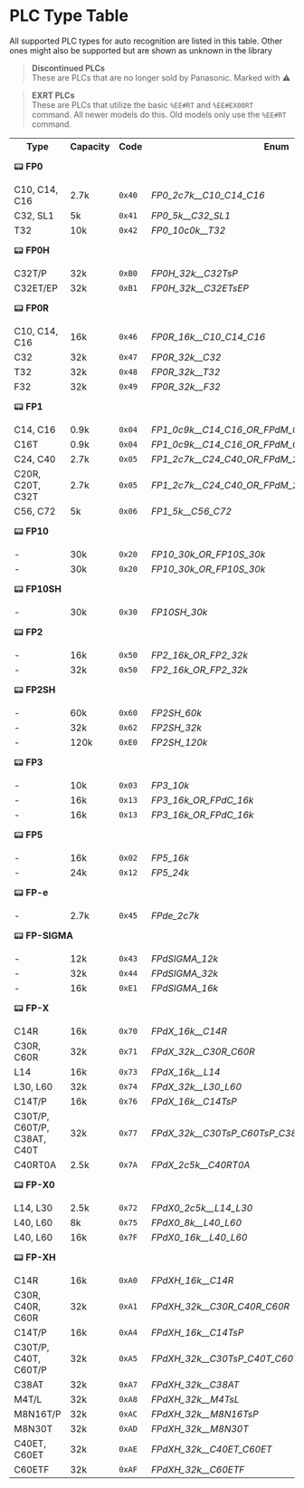 # PLC Type Table
All supported PLC types for auto recognition are listed in this table. Other ones might also be supported but are shown as unknown in the library
> <b>Discontinued PLCs</b><br>
> These are PLCs that are no longer sold by Panasonic. Marked with ⚠️

> <b>EXRT PLCs</b><br>
> These are PLCs that utilize the basic `%EE#RT` and `%EE#EX00RT` command. All newer models do this. Old models only use the `%EE#RT` command.

<table>
<tr>
<th>Type</th>
<th>Capacity</th>
<th>Code</th>
<th>Enum</th>
<th>DCNT</th>
<th>EXRT</th>
<th>Tested</th>
</tr>
<tr>
<td colspan="7" height=50>📟 <b>FP0</b> </td>
</tr>
<tr>
<td> C10, C14, C16 </td>
<td> 2.7k </td>
<td><code>0x40</code></td>
<td><i>FP0_2c7k__C10_C14_C16</i></td>
<td align=center>⚠️</td>
<td align=center> ❌ </td>
<td align=center> ❌ </td>
</tr>
<tr>
<td> C32, SL1 </td>
<td> 5k </td>
<td><code>0x41</code></td>
<td><i>FP0_5k__C32_SL1</i></td>
<td align=center>⚠️</td>
<td align=center> ❌ </td>
<td align=center> ❌ </td>
</tr>
<tr>
<td> T32 </td>
<td> 10k </td>
<td><code>0x42</code></td>
<td><i>FP0_10c0k__T32</i></td>
<td align=center>⚠️</td>
<td align=center> ❌ </td>
<td align=center> ❌ </td>
</tr>
<tr>
<td colspan="7" height=50>📟 <b>FP0H</b> </td>
</tr>
<tr>
<td> C32T/P </td>
<td> 32k </td>
<td><code>0xB0</code></td>
<td colspan="2"><i>FP0H_32k__C32TsP</i></td>
<td align=center> ✅ </td>
<td align=center> ❌ </td>
</tr>
<tr>
<td> C32ET/EP </td>
<td> 32k </td>
<td><code>0xB1</code></td>
<td colspan="2"><i>FP0H_32k__C32ETsEP</i></td>
<td align=center> ✅ </td>
<td align=center> ❌ </td>
</tr>
<tr>
<td colspan="7" height=50>📟 <b>FP0R</b> </td>
</tr>
<tr>
<td> C10, C14, C16 </td>
<td> 16k </td>
<td><code>0x46</code></td>
<td colspan="2"><i>FP0R_16k__C10_C14_C16</i></td>
<td align=center> ✅ </td>
<td align=center> ❌ </td>
</tr>
<tr>
<td> C32 </td>
<td> 32k </td>
<td><code>0x47</code></td>
<td colspan="2"><i>FP0R_32k__C32</i></td>
<td align=center> ✅ </td>
<td align=center> ❌ </td>
</tr>
<tr>
<td> T32 </td>
<td> 32k </td>
<td><code>0x48</code></td>
<td colspan="2"><i>FP0R_32k__T32</i></td>
<td align=center> ✅ </td>
<td align=center> ❌ </td>
</tr>
<tr>
<td> F32 </td>
<td> 32k </td>
<td><code>0x49</code></td>
<td colspan="2"><i>FP0R_32k__F32</i></td>
<td align=center> ✅ </td>
<td align=center> ❌ </td>
</tr>
<tr>
<td colspan="7" height=50>📟 <b>FP1</b> </td>
</tr>
<tr>
<td> C14, C16 </td>
<td> 0.9k </td>
<td><code>0x04</code></td>
<td><i>FP1_0c9k__C14_C16_OR_FPdM_0c9k__C16T</i></td>
<td align=center>⚠️</td>
<td align=center> ❌ </td>
<td align=center> ❌ </td>
</tr>
<tr>
<td> C16T </td>
<td> 0.9k </td>
<td><code>0x04</code></td>
<td><i>FP1_0c9k__C14_C16_OR_FPdM_0c9k__C16T</i></td>
<td align=center>⚠️</td>
<td align=center> ❌ </td>
<td align=center> ❌ </td>
</tr>
<tr>
<td> C24, C40 </td>
<td> 2.7k </td>
<td><code>0x05</code></td>
<td><i>FP1_2c7k__C24_C40_OR_FPdM_2c7k__C20R_C20T_C32T</i></td>
<td align=center>⚠️</td>
<td align=center> ❌ </td>
<td align=center> ❌ </td>
</tr>
<tr>
<td> C20R, C20T, C32T </td>
<td> 2.7k </td>
<td><code>0x05</code></td>
<td><i>FP1_2c7k__C24_C40_OR_FPdM_2c7k__C20R_C20T_C32T</i></td>
<td align=center>⚠️</td>
<td align=center> ❌ </td>
<td align=center> ❌ </td>
</tr>
<tr>
<td> C56, C72 </td>
<td> 5k </td>
<td><code>0x06</code></td>
<td><i>FP1_5k__C56_C72</i></td>
<td align=center>⚠️</td>
<td align=center> ❌ </td>
<td align=center> ❌ </td>
</tr>
<tr>
<td colspan="7" height=50>📟 <b>FP10</b> </td>
</tr>
<tr>
<td> - </td>
<td> 30k </td>
<td><code>0x20</code></td>
<td><i>FP10_30k_OR_FP10S_30k</i></td>
<td align=center>⚠️</td>
<td align=center> ❌ </td>
<td align=center> ❌ </td>
</tr>
<tr>
<td> - </td>
<td> 30k </td>
<td><code>0x20</code></td>
<td><i>FP10_30k_OR_FP10S_30k</i></td>
<td align=center>⚠️</td>
<td align=center> ❌ </td>
<td align=center> ❌ </td>
</tr>
<tr>
<td colspan="7" height=50>📟 <b>FP10SH</b> </td>
</tr>
<tr>
<td> - </td>
<td> 30k </td>
<td><code>0x30</code></td>
<td><i>FP10SH_30k</i></td>
<td align=center>⚠️</td>
<td align=center> ❌ </td>
<td align=center> ❌ </td>
</tr>
<tr>
<td colspan="7" height=50>📟 <b>FP2</b> </td>
</tr>
<tr>
<td> - </td>
<td> 16k </td>
<td><code>0x50</code></td>
<td><i>FP2_16k_OR_FP2_32k</i></td>
<td align=center>⚠️</td>
<td align=center> ❌ </td>
<td align=center> ❌ </td>
</tr>
<tr>
<td> - </td>
<td> 32k </td>
<td><code>0x50</code></td>
<td><i>FP2_16k_OR_FP2_32k</i></td>
<td align=center>⚠️</td>
<td align=center> ❌ </td>
<td align=center> ❌ </td>
</tr>
<tr>
<td colspan="7" height=50>📟 <b>FP2SH</b> </td>
</tr>
<tr>
<td> - </td>
<td> 60k </td>
<td><code>0x60</code></td>
<td><i>FP2SH_60k</i></td>
<td align=center>⚠️</td>
<td align=center> ✅ </td>
<td align=center> ❌ </td>
</tr>
<tr>
<td> - </td>
<td> 32k </td>
<td><code>0x62</code></td>
<td><i>FP2SH_32k</i></td>
<td align=center>⚠️</td>
<td align=center> ✅ </td>
<td align=center> ❌ </td>
</tr>
<tr>
<td> - </td>
<td> 120k </td>
<td><code>0xE0</code></td>
<td><i>FP2SH_120k</i></td>
<td align=center>⚠️</td>
<td align=center> ✅ </td>
<td align=center> ❌ </td>
</tr>
<tr>
<td colspan="7" height=50>📟 <b>FP3</b> </td>
</tr>
<tr>
<td> - </td>
<td> 10k </td>
<td><code>0x03</code></td>
<td><i>FP3_10k</i></td>
<td align=center>⚠️</td>
<td align=center> ❌ </td>
<td align=center> ❌ </td>
</tr>
<tr>
<td> - </td>
<td> 16k </td>
<td><code>0x13</code></td>
<td><i>FP3_16k_OR_FPdC_16k</i></td>
<td align=center>⚠️</td>
<td align=center> ❌ </td>
<td align=center> ❌ </td>
</tr>
<tr>
<td> - </td>
<td> 16k </td>
<td><code>0x13</code></td>
<td><i>FP3_16k_OR_FPdC_16k</i></td>
<td align=center>⚠️</td>
<td align=center> ❌ </td>
<td align=center> ❌ </td>
</tr>
<tr>
<td colspan="7" height=50>📟 <b>FP5</b> </td>
</tr>
<tr>
<td> - </td>
<td> 16k </td>
<td><code>0x02</code></td>
<td><i>FP5_16k</i></td>
<td align=center>⚠️</td>
<td align=center> ❌ </td>
<td align=center> ❌ </td>
</tr>
<tr>
<td> - </td>
<td> 24k </td>
<td><code>0x12</code></td>
<td><i>FP5_24k</i></td>
<td align=center>⚠️</td>
<td align=center> ❌ </td>
<td align=center> ❌ </td>
</tr>
<tr>
<td colspan="7" height=50>📟 <b>FP-e</b> </td>
</tr>
<tr>
<td> - </td>
<td> 2.7k </td>
<td><code>0x45</code></td>
<td><i>FPde_2c7k</i></td>
<td align=center>⚠️</td>
<td align=center> ✅ </td>
<td align=center> ❌ </td>
</tr>
<tr>
<td colspan="7" height=50>📟 <b>FP-SIGMA</b> </td>
</tr>
<tr>
<td> - </td>
<td> 12k </td>
<td><code>0x43</code></td>
<td><i>FPdSIGMA_12k</i></td>
<td align=center>⚠️</td>
<td align=center> ✅ </td>
<td align=center> ❌ </td>
</tr>
<tr>
<td> - </td>
<td> 32k </td>
<td><code>0x44</code></td>
<td><i>FPdSIGMA_32k</i></td>
<td align=center>⚠️</td>
<td align=center> ✅ </td>
<td align=center> ❌ </td>
</tr>
<tr>
<td> - </td>
<td> 16k </td>
<td><code>0xE1</code></td>
<td><i>FPdSIGMA_16k</i></td>
<td align=center>⚠️</td>
<td align=center> ✅ </td>
<td align=center> ❌ </td>
</tr>
<tr>
<td colspan="7" height=50>📟 <b>FP-X</b> </td>
</tr>
<tr>
<td> C14R </td>
<td> 16k </td>
<td><code>0x70</code></td>
<td><i>FPdX_16k__C14R</i></td>
<td align=center>⚠️</td>
<td align=center> ✅ </td>
<td align=center> ✅ </td>
</tr>
<tr>
<td> C30R, C60R </td>
<td> 32k </td>
<td><code>0x71</code></td>
<td><i>FPdX_32k__C30R_C60R</i></td>
<td align=center>⚠️</td>
<td align=center> ✅ </td>
<td align=center> ❌ </td>
</tr>
<tr>
<td> L14 </td>
<td> 16k </td>
<td><code>0x73</code></td>
<td><i>FPdX_16k__L14</i></td>
<td align=center>⚠️</td>
<td align=center> ✅ </td>
<td align=center> ❌ </td>
</tr>
<tr>
<td> L30, L60 </td>
<td> 32k </td>
<td><code>0x74</code></td>
<td><i>FPdX_32k__L30_L60</i></td>
<td align=center>⚠️</td>
<td align=center> ✅ </td>
<td align=center> ❌ </td>
</tr>
<tr>
<td> C14T/P </td>
<td> 16k </td>
<td><code>0x76</code></td>
<td><i>FPdX_16k__C14TsP</i></td>
<td align=center>⚠️</td>
<td align=center> ✅ </td>
<td align=center> ❌ </td>
</tr>
<tr>
<td> C30T/P, C60T/P, C38AT, C40T </td>
<td> 32k </td>
<td><code>0x77</code></td>
<td><i>FPdX_32k__C30TsP_C60TsP_C38AT_C40T</i></td>
<td align=center>⚠️</td>
<td align=center> ✅ </td>
<td align=center> ✅ </td>
</tr>
<tr>
<td> C40RT0A </td>
<td> 2.5k </td>
<td><code>0x7A</code></td>
<td><i>FPdX_2c5k__C40RT0A</i></td>
<td align=center>⚠️</td>
<td align=center> ✅ </td>
<td align=center> ❌ </td>
</tr>
<tr>
<td colspan="7" height=50>📟 <b>FP-X0</b> </td>
</tr>
<tr>
<td> L14, L30 </td>
<td> 2.5k </td>
<td><code>0x72</code></td>
<td><i>FPdX0_2c5k__L14_L30</i></td>
<td align=center>⚠️</td>
<td align=center> ✅ </td>
<td align=center> ❌ </td>
</tr>
<tr>
<td> L40, L60 </td>
<td> 8k </td>
<td><code>0x75</code></td>
<td><i>FPdX0_8k__L40_L60</i></td>
<td align=center>⚠️</td>
<td align=center> ✅ </td>
<td align=center> ❌ </td>
</tr>
<tr>
<td> L40, L60 </td>
<td> 16k </td>
<td><code>0x7F</code></td>
<td><i>FPdX0_16k__L40_L60</i></td>
<td align=center>⚠️</td>
<td align=center> ✅ </td>
<td align=center> ❌ </td>
</tr>
<tr>
<td colspan="7" height=50>📟 <b>FP-XH</b> </td>
</tr>
<tr>
<td> C14R </td>
<td> 16k </td>
<td><code>0xA0</code></td>
<td colspan="2"><i>FPdXH_16k__C14R</i></td>
<td align=center> ✅ </td>
<td align=center> ✅ </td>
</tr>
<tr>
<td> C30R, C40R, C60R </td>
<td> 32k </td>
<td><code>0xA1</code></td>
<td colspan="2"><i>FPdXH_32k__C30R_C40R_C60R</i></td>
<td align=center> ✅ </td>
<td align=center> ❌ </td>
</tr>
<tr>
<td> C14T/P </td>
<td> 16k </td>
<td><code>0xA4</code></td>
<td colspan="2"><i>FPdXH_16k__C14TsP</i></td>
<td align=center> ✅ </td>
<td align=center> ❌ </td>
</tr>
<tr>
<td> C30T/P, C40T, C60T/P </td>
<td> 32k </td>
<td><code>0xA5</code></td>
<td colspan="2"><i>FPdXH_32k__C30TsP_C40T_C60TsP</i></td>
<td align=center> ✅ </td>
<td align=center> ✅ </td>
</tr>
<tr>
<td> C38AT </td>
<td> 32k </td>
<td><code>0xA7</code></td>
<td colspan="2"><i>FPdXH_32k__C38AT</i></td>
<td align=center> ✅ </td>
<td align=center> ❌ </td>
</tr>
<tr>
<td> M4T/L </td>
<td> 32k </td>
<td><code>0xA8</code></td>
<td colspan="2"><i>FPdXH_32k__M4TsL</i></td>
<td align=center> ✅ </td>
<td align=center> ❌ </td>
</tr>
<tr>
<td> M8N16T/P </td>
<td> 32k </td>
<td><code>0xAC</code></td>
<td colspan="2"><i>FPdXH_32k__M8N16TsP</i></td>
<td align=center> ✅ </td>
<td align=center> ❌ </td>
</tr>
<tr>
<td> M8N30T </td>
<td> 32k </td>
<td><code>0xAD</code></td>
<td colspan="2"><i>FPdXH_32k__M8N30T</i></td>
<td align=center> ✅ </td>
<td align=center> ❌ </td>
</tr>
<tr>
<td> C40ET, C60ET </td>
<td> 32k </td>
<td><code>0xAE</code></td>
<td colspan="2"><i>FPdXH_32k__C40ET_C60ET</i></td>
<td align=center> ✅ </td>
<td align=center> ❌ </td>
</tr>
<tr>
<td> C60ETF </td>
<td> 32k </td>
<td><code>0xAF</code></td>
<td colspan="2"><i>FPdXH_32k__C60ETF</i></td>
<td align=center> ✅ </td>
<td align=center> ❌ </td>
</tr>
</table>


